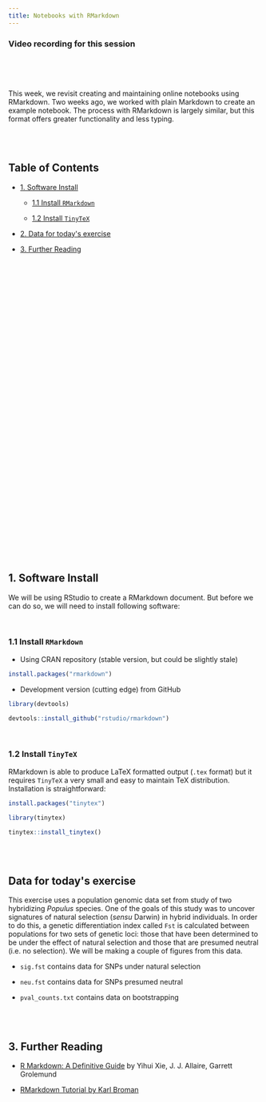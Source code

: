 ```yaml
---
title: Notebooks with RMarkdown
---
```



### Video recording for this session

<br>
<center>


</center>
<br><br>

This week, we revisit creating and maintaining online notebooks using RMarkdown. Two weeks ago, we worked with plain Markdown to create an example notebook. The process with RMarkdown is largely similar, but this format offers greater functionality and less typing.


<br><br>


## Table of Contents

- [1. Software Install](#software-install)

	- [1.1 Install ``RMarkdown``](#install-rmarkdown)

	- [1.2 Install ``TinyTeX``](#install-tinytex)

- [2. Data for today's exercise](#data-for-todays-exercise)

- [3. Further Reading](#further-reading)


<br><br><br><br><br>
<br><br><br><br><br>
<br><br><br><br><br>
<br><br><br><br><br>
<br><br><br><br><br>
<br><br><br><br><br>
<br><br><br><br><br>


## 1. Software Install

We will be using RStudio to create a RMarkdown document. But before we can do so, we will need to install following software:


<br>

### 1.1 Install ``RMarkdown``

- Using CRAN repository (stable version, but could be slightly stale)

```r
install.packages("rmarkdown")
```

- Development version (cutting edge) from GitHub

```r
library(devtools)

devtools::install_github("rstudio/rmarkdown")
```


<br>

### 1.2 Install ``TinyTeX``

RMarkdown is able to produce LaTeX formatted output (``.tex`` format) but it requires ``TinyTeX`` a very small and easy to maintain TeX distribution.  Installation is straightforward:

```r
install.packages("tinytex")

library(tinytex)

tinytex::install_tinytex()
```


<br><br>

## Data for today's exercise

This exercise uses a population genomic data set from study of two hybridizing *Populus* species. One of the goals of this study was to uncover signatures of natural selection (*sensu* Darwin) in hybrid individuals. In order to do this, a genetic differentiation index called ``Fst`` is calculated between populations for two sets of genetic loci: those that have been determined to be under the effect of natural selection and those that are presumed neutral (i.e. no selection). We will be making a couple of figures from this data.

- ``sig.fst`` contains data for SNPs under natural selection

-  ``neu.fst`` contains data for SNPs presumed neutral 

- ``pval_counts.txt`` contains data on bootstrapping


<br><br>

## 3. Further Reading 

- [R Markdown: A Definitive Guide](https://bookdown.org/yihui/rmarkdown) by Yihui Xie, J. J. Allaire, Garrett Grolemund

- [RMarkdown Tutorial by Karl Broman](https://kbroman.org/knitr_knutshell/pages/Rmarkdown.html)

